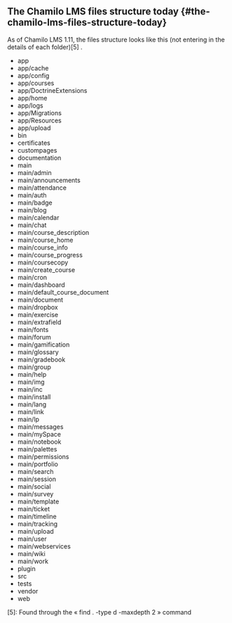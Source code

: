 ## The Chamilo LMS files structure today {#the-chamilo-lms-files-structure-today}

As of Chamilo LMS 1.11, the files structure looks like this (not entering in the details of each folder)[5] .

 - app
 - app/cache
 - app/config
 - app/courses
 - app/DoctrineExtensions
 - app/home
 - app/logs
 - app/Migrations
 - app/Resources
 - app/upload
 - bin
 - certificates
 - custompages
 - documentation
 - main
 - main/admin
 - main/announcements
 - main/attendance
 - main/auth
 - main/badge
 - main/blog
 - main/calendar
 - main/chat
 - main/course\_description
 - main/course\_home
 - main/course\_info
 - main/course\_progress
 - main/coursecopy
 - main/create\_course
 - main/cron
 - main/dashboard
 - main/default\_course\_document
 - main/document
 - main/dropbox
 - main/exercise
 - main/extrafield
 - main/fonts
 - main/forum
 - main/gamification
 - main/glossary
 - main/gradebook
 - main/group
 - main/help
 - main/img
 - main/inc
 - main/install
 - main/lang
 - main/link
 - main/lp
 - main/messages
 - main/mySpace
 - main/notebook
 - main/palettes
 - main/permissions
 - main/portfolio
 - main/search
 - main/session
 - main/social
 - main/survey
 - main/template
 - main/ticket
 - main/timeline
 - main/tracking
 - main/upload
 - main/user
 - main/webservices
 - main/wiki
 - main/work
 - plugin
 - src
 - tests
 - vendor
 - web

[5]: Found through the « find . -type d -maxdepth 2 » command
